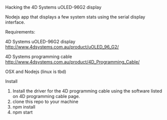 Hacking the 4D Systems uOLED-96G2 display

Nodejs app that displays a few system stats using the serial display interface.

Requirements:

4D Systems uOLED-96G2 display
http://www.4dsystems.com.au/product/uOLED_96_G2/

4D Systems programming cable
http://www.4dsystems.com.au/product/4D_Programming_Cable/

OSX and Nodejs  (linux is tbd)

Install

1. Install the driver for the 4D programming cable using the software listed on 4D programming cable page.
2. clone this repo to your machine
3. npm install
4. npm start
